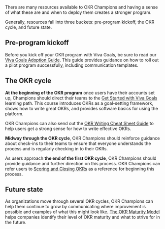 There are many resources available to OKR Champions and having a sense of what these are and when to deploy them creates a stronger program. 

Generally, resources fall into three buckets: pre-program kickoff, the OKR cycle, and future state.

## Pre-program kickoff

Before you kick off your OKR program with Viva Goals, be sure to read our [Viva Goals Adoption Guide](https://go.microsoft.com/fwlink/?linkid=2193441). This guide provides guidance on how to roll out a pilot program successfully, including communication templates.

## The OKR cycle

**At the beginning of the OKR program** once users have their accounts set up, Champions should direct their teams to the [Get Started with Viva Goals](/paths/viva-goals-get-started) learning path. This course introduces OKRs as a goal-setting framework, shows how to write great OKRs, and provides software basics for using the platform. 

OKR Champions can also send out the [OKR Writing Cheat Sheet Guide](https://go.microsoft.com/fwlink/?linkid=2194114) to help users get a strong sense for how to write effective OKRs. 

**Midway through the OKR cycle**, OKR Champions should reinforce guidance about check-ins to their teams to ensure that everyone understands the process and is regularly checking in to their OKRs.

As users approach **the end of the first OKR cycle**, OKR Champions should provide guidance and further direction on this process. OKR Champions can refer users to [Scoring and Closing OKRs](https://help.ally.io/articles/1796003-scoring-and-closing-okrs) as a reference for beginning this process.

## Future state

As organizations move through several OKR cycles, OKR Champions can help them continue to grow by communicating where improvement is possible and examples of what this might look like. [The OKR Maturity Model](https://go.microsoft.com/fwlink/?linkid=2193442) helps companies identify their level of OKR maturity and what to strive for in the future.